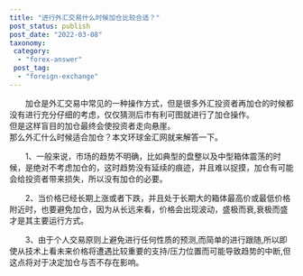 ```yaml
---
title: "进行外汇交易什么时候加仓比较合适？"
post_status: publish
post_date: "2022-03-08"
taxonomy:
 category: 
  - "forex-answer"
 post_tag: 
  - "foreign-exchange"
---
```


　　加仓是外汇交易中常见的一种操作方式，但是很多外汇投资者再加仓的时候都没有进行充分仔细的考虑，仅仅猜测后市有利可图就进行了加仓操作。  
但是这样盲目的加仓最终会使投资者走向悬崖。  
那么外汇什么时候适合加仓？本文环球金汇网就来解答一下。  

　　1、一般来说，市场的趋势不明确，比如典型的盘整以及中型箱体震荡的时候，是绝对不考虑加仓的，这时趋势没有延续的痕迹，并且难以捉摸，加仓有可能会给投资者带来损失，所以没有加仓的必要。  

　　2、当价格已经长期上涨或者下跌，并且处于长期大的箱体最高价或最低价格附近时，也要避免加仓，因为从长远来看，价格会出现波动，盛极而衰,衰极而盛才是其主要运行方式。  

　　3、由于个人交易原则上避免进行任何性质的预测,而简单的进行跟随,所以即使从技术上看未来价格将遭遇比较重要的支持/压力位置而可能导致趋势的中断,但这点将对于决定加仓与否不存在影响。
